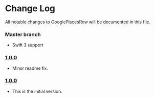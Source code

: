 # Change Log
All notable changes to GooglePlacesRow will be documented in this file.

### Master branch
<!-- Released on 2016-01-20. -->

* Swift 3 support

### [1.0.0](https://github.com/EurekaCommunity/GooglePlacesRow/releases/tag/1.0.1)

* Minor readme fix.

### [1.0.0](https://github.com/EurekaCommunity/GooglePlacesRow/releases/tag/1.0.0)
<!-- Released on 2016-01-20. -->

* This is the initial version.

[xmartlabs]: https://xmartlabs.com
